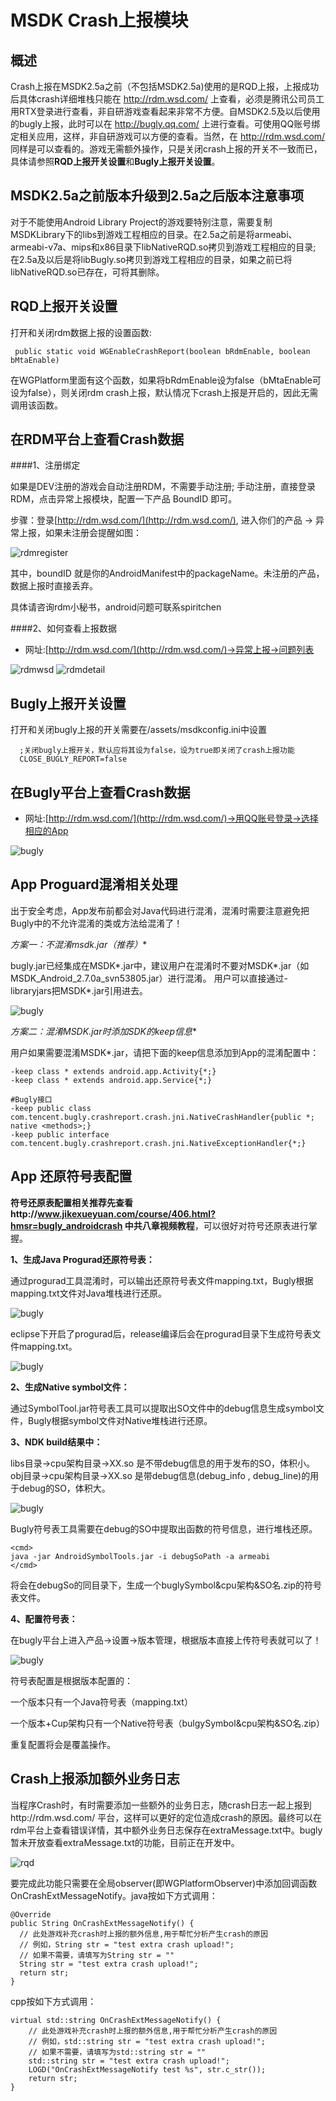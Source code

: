 MSDK Crash上报模块
===
概述
---
Crash上报在MSDK2.5a之前（不包括MSDK2.5a)使用的是RQD上报，上报成功后具体crash详细堆栈只能在 http://rdm.wsd.com/ 上查看，必须是腾讯公司员工用RTX登录进行查看，非自研游戏查看起来非常不方便。自MSDK2.5及以后使用的bugly上报，此时可以在 http://bugly.qq.com/ 上进行查看。可使用QQ账号绑定相关应用，这样，非自研游戏可以方便的查看。当然，在 http://rdm.wsd.com/ 同样是可以查看的。游戏无需额外操作，只是关闭crash上报的开关不一致而已，具体请参照**RQD上报开关设置**和**Bugly上报开关设置**。

MSDK2.5a之前版本升级到2.5a之后版本注意事项
---
对于不能使用Android Library Project的游戏要特别注意，需要复制MSDKLibrary下的libs到游戏工程相应的目录。在2.5a之前是将armeabi、armeabi-v7a、mips和x86目录下libNativeRQD.so拷贝到游戏工程相应的目录; 在2.5a及以后是将libBugly.so拷贝到游戏工程相应的目录，如果之前已将libNativeRQD.so已存在，可将其删除。

RQD上报开关设置
---
打开和关闭rdm数据上报的设置函数:

     public static void WGEnableCrashReport(boolean bRdmEnable, boolean bMtaEnable)

在WGPlatform里面有这个函数，如果将bRdmEnable设为false（bMtaEnable可设为false），则关闭rdm crash上报，默认情况下crash上报是开启的，因此无需调用该函数。

在RDM平台上查看Crash数据
---
####1、注册绑定

如果是DEV注册的游戏会自动注册RDM，不需要手动注册; 手动注册，直接登录RDM，点击异常上报模块，配置一下产品 BoundID 即可。

步骤：登录[http://rdm.wsd.com/](http://rdm.wsd.com/), 进入你们的产品 -> 异常上报，如果未注册会提醒如图：

![rdmregister](./rmdregister.png)

其中，boundID 就是你的AndroidManifest中的packageName。未注册的产品，数据上报时直接丢弃。

具体请咨询rdm小秘书，android问题可联系spiritchen

####2、如何查看上报数据
- 网址:[http://rdm.wsd.com/](http://rdm.wsd.com/)->异常上报->问题列表

![rdmwsd](./rdmwsd.png)
![rdmdetail](./rdmdetail.png)


Bugly上报开关设置
---
打开和关闭bugly上报的开关需要在/assets/msdkconfig.ini中设置

      ;关闭bugly上报开关，默认应将其设为false，设为true即关闭了crash上报功能
      CLOSE_BUGLY_REPORT=false

在Bugly平台上查看Crash数据
---
- 网址:[http://rdm.wsd.com/](http://rdm.wsd.com/)->用QQ账号登录->选择相应的App

![bugly](./bugly1.png)

App Proguard混淆相关处理
---
出于安全考虑，App发布前都会对Java代码进行混淆，混淆时需要注意避免把Bugly中的不允许混淆的类或方法给混淆了！

**方案一：不混淆msdk*.jar（推荐）**

bugly.jar已经集成在MSDK*.jar中，建议用户在混淆时不要对MSDK*.jar（如MSDK_Android_2.7.0a_svn53805.jar）进行混淆。
用户可以直接通过-libraryjars把MSDK*.jar引用进去。

![bugly](./bugly_proguard1.png)

**方案二：混淆MSDK*.jar时添加SDK的keep信息**

用户如果需要混淆MSDK*.jar，请把下面的keep信息添加到App的混淆配置中：

    -keep class * extends android.app.Activity{*;}
    -keep class * extends android.app.Service{*;}

    #Bugly接口
    -keep public class com.tencent.bugly.crashreport.crash.jni.NativeCrashHandler{public *; native <methods>;}
    -keep public interface com.tencent.bugly.crashreport.crash.jni.NativeExceptionHandler{*;}


App 还原符号表配置
---
**符号还原表配置相关推荐先查看http://www.jikexueyuan.com/course/406.html?hmsr=bugly_androidcrash 中共八章视频教程**，可以很好对符号还原表进行掌握。

**1、生成Java Progurad还原符号表：**

通过progurad工具混淆时，可以输出还原符号表文件mapping.txt，Bugly根据mapping.txt文件对Java堆栈进行还原。

![bugly](./bugly_proguard2.png)

eclipse下开启了progurad后，release编译后会在progurad目录下生成符号表文件mapping.txt。

![bugly](./bugly_proguard3.png)


**2、生成Native symbol文件：**

通过SymbolTool.jar符号表工具可以提取出SO文件中的debug信息生成symbol文件，Bugly根据symbol文件对Native堆栈进行还原。

**3、NDK build结果中：**

libs目录->cpu架构目录->XX.so 是不带debug信息的用于发布的SO，体积小。
obj目录->cpu架构目录->XX.so 是带debug信息(debug_info , debug_line)的用于debug的SO，体积大。

![bugly](./bugly_proguard4.png)

Bugly符号表工具需要在debug的SO中提取出函数的符号信息，进行堆栈还原。

    <cmd>
    java -jar AndroidSymbolTools.jar -i debugSoPath -a armeabi
    </cmd>

将会在debugSo的同目录下，生成一个buglySymbol&cpu架构&SO名.zip的符号表文件。

**4、配置符号表：**

在bugly平台上进入产品->设置->版本管理，根据版本直接上传符号表就可以了！

![bugly](./bugly_proguard5.png)

符号表配置是根据版本配置的：

一个版本只有一个Java符号表（mapping.txt）

一个版本+Cup架构只有一个Native符号表（bulgySymbol&cpu架构&SO名.zip）

重复配置将会是覆盖操作。


Crash上报添加额外业务日志
---

当程序Crash时，有时需要添加一些额外的业务日志，随crash日志一起上报到http://rdm.wsd.com/ 平台，这样可以更好的定位造成crash的原因。最终可以在rdm平台上查看错误详情，其中额外业务日志保存在extraMessage.txt中。bugly暂未开放查看extraMessage.txt的功能，目前正在开发中。

![rqd](./rqd_extramsg.png)

要完成此功能只需要在全局observer(即WGPlatformObserver)中添加回调函数OnCrashExtMessageNotify。java按如下方式调用：

    @Override
    public String OnCrashExtMessageNotify() {
      // 此处游戏补充crash时上报的额外信息,用于帮忙分析产生crash的原因
      // 例如，String str = "test extra crash upload!";
      // 如果不需要，请填写为String str = ""
      String str = "test extra crash upload!";
      return str;
    }

cpp按如下方式调用：

    virtual std::string OnCrashExtMessageNotify() {
    	// 此处游戏补充crash时上报的额外信息,用于帮忙分析产生crash的原因
    	// 例如，std::string str = "test extra crash upload!";
    	// 如果不需要，请填写为std::string str = ""
    	std::string str = "test extra crash upload!";
    	LOGD("OnCrashExtMessageNotify test %s", str.c_str());
    	return str;
    }

